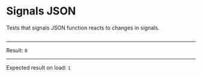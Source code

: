 # Signals JSON

Tests that signals JSON function reacts to changes in signals.

<div data-signals="{result: 0, foo: 0}">
  <pre id="output" data-text="ctx.signals.JSON()"></pre>
  <div data-on-load="$foo = 1; $result = output.innerText.includes(': 1') ? 1 : 0"></div>
  <hr />
  Result:
  <code id="result" data-text="$result">0</code>
  <hr />
  Expected result on load: <code>1</code>
</div>